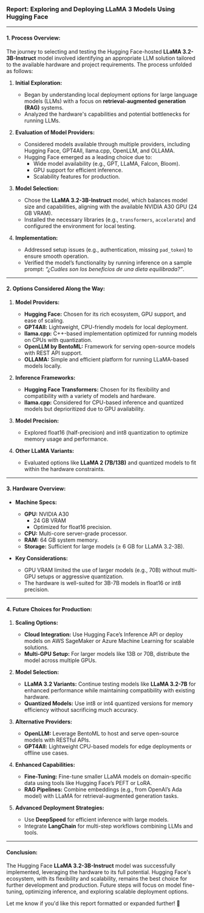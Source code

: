 ### **Report: Exploring and Deploying LLaMA 3 Models Using Hugging Face**

---

#### **1. Process Overview:**
The journey to selecting and testing the Hugging Face-hosted **LLaMA 3.2-3B-Instruct** model involved identifying an appropriate LLM solution tailored to the available hardware and project requirements. The process unfolded as follows:

1. **Initial Exploration:**
   - Began by understanding local deployment options for large language models (LLMs) with a focus on **retrieval-augmented generation (RAG)** systems.
   - Analyzed the hardware's capabilities and potential bottlenecks for running LLMs.

2. **Evaluation of Model Providers:**
   - Considered models available through multiple providers, including Hugging Face, GPT4All, llama.cpp, OpenLLM, and OLLAMA.
   - Hugging Face emerged as a leading choice due to:
     - Wide model availability (e.g., GPT, LLaMA, Falcon, Bloom).
     - GPU support for efficient inference.
     - Scalability features for production.

3. **Model Selection:**
   - Chose the **LLaMA 3.2-3B-Instruct** model, which balances model size and capabilities, aligning with the available NVIDIA A30 GPU (24 GB VRAM).
   - Installed the necessary libraries (e.g., `transformers`, `accelerate`) and configured the environment for local testing.

4. **Implementation:**
   - Addressed setup issues (e.g., authentication, missing `pad_token`) to ensure smooth operation.
   - Verified the model’s functionality by running inference on a sample prompt: *“¿Cuáles son los beneficios de una dieta equilibrada?”*.

---

#### **2. Options Considered Along the Way:**

1. **Model Providers:**
   - **Hugging Face:** Chosen for its rich ecosystem, GPU support, and ease of scaling.
   - **GPT4All:** Lightweight, CPU-friendly models for local deployment.
   - **llama.cpp:** C++-based implementation optimized for running models on CPUs with quantization.
   - **OpenLLM by BentoML:** Framework for serving open-source models with REST API support.
   - **OLLAMA:** Simple and efficient platform for running LLaMA-based models locally.

2. **Inference Frameworks:**
   - **Hugging Face Transformers:** Chosen for its flexibility and compatibility with a variety of models and hardware.
   - **llama.cpp:** Considered for CPU-based inference and quantized models but deprioritized due to GPU availability.

3. **Model Precision:**
   - Explored float16 (half-precision) and int8 quantization to optimize memory usage and performance.

4. **Other LLaMA Variants:**
   - Evaluated options like **LLaMA 2 (7B/13B)** and quantized models to fit within the hardware constraints.

---

#### **3. Hardware Overview:**

- **Machine Specs:**
  - **GPU:** NVIDIA A30
    - 24 GB VRAM
    - Optimized for float16 precision.
  - **CPU:** Multi-core server-grade processor.
  - **RAM:** 64 GB system memory.
  - **Storage:** Sufficient for large models (≥ 6 GB for LLaMA 3.2-3B).

- **Key Considerations:**
  - GPU VRAM limited the use of larger models (e.g., 70B) without multi-GPU setups or aggressive quantization.
  - The hardware is well-suited for 3B-7B models in float16 or int8 precision.

---

#### **4. Future Choices for Production:**

1. **Scaling Options:**
   - **Cloud Integration:** Use Hugging Face’s Inference API or deploy models on AWS SageMaker or Azure Machine Learning for scalable solutions.
   - **Multi-GPU Setup:** For larger models like 13B or 70B, distribute the model across multiple GPUs.

2. **Model Selection:**
   - **LLaMA 3.2 Variants:** Continue testing models like **LLaMA 3.2-7B** for enhanced performance while maintaining compatibility with existing hardware.
   - **Quantized Models:** Use int8 or int4 quantized versions for memory efficiency without sacrificing much accuracy.

3. **Alternative Providers:**
   - **OpenLLM:** Leverage BentoML to host and serve open-source models with RESTful APIs.
   - **GPT4All:** Lightweight CPU-based models for edge deployments or offline use cases.

4. **Enhanced Capabilities:**
   - **Fine-Tuning:** Fine-tune smaller LLaMA models on domain-specific data using tools like Hugging Face’s PEFT or LoRA.
   - **RAG Pipelines:** Combine embeddings (e.g., from OpenAI’s Ada model) with LLaMA for retrieval-augmented generation tasks.

5. **Advanced Deployment Strategies:**
   - Use **DeepSpeed** for efficient inference with large models.
   - Integrate **LangChain** for multi-step workflows combining LLMs and tools.

---

#### **Conclusion:**
The Hugging Face **LLaMA 3.2-3B-Instruct** model was successfully implemented, leveraging the hardware to its full potential. Hugging Face's ecosystem, with its flexibility and scalability, remains the best choice for further development and production. Future steps will focus on model fine-tuning, optimizing inference, and exploring scalable deployment options.

Let me know if you'd like this report formatted or expanded further! 🚀
